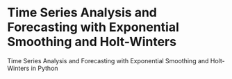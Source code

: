 # Time Series Analysis and Forecasting with Exponential Smoothing and Holt-Winters
 Time Series Analysis and Forecasting with Exponential Smoothing and Holt-Winters in Python
